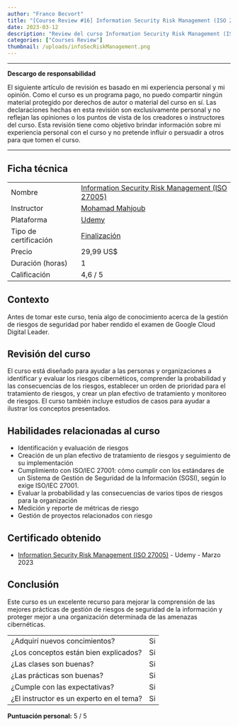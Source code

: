 ```yaml
---
author: "Franco Becvort"
title: "[Course Review #16] Information Security Risk Management (ISO 27005)"
date: 2023-03-12
description: "Review del curso Information Security Risk Management (ISO 27005)"
categories: ["Courses Review"]
thumbnail: /uploads/infoSecRiskManagement.png
---
```


---

**Descargo de responsabilidad**

El siguiente artículo de revisión es basado en mi experiencia personal y mi opinión. Como el curso es un programa pago, no puedo compartir ningún material protegido por derechos de autor o material del curso en sí. Las declaraciones hechas en esta revisión son exclusivamente personal y no reflejan las opiniones o los puntos de vista de los creadores o instructores del curso. Esta revisión tiene como objetivo brindar información sobre mi experiencia personal con el curso y no pretende influir o persuadir a otros para que tomen el curso.

---

## Ficha técnica

|                       |                                                                                                                                                                                                                    |
| --------------------- | ------------------------------------------------------------------------------------------------------------------------------------------------------------------------------------------------------------------ |
| Nombre                | [Information Security Risk Management (ISO 27005)](https://www.udemy.com/course/information-security-risk-management-iso-27005/)                                                                                   |
| Instructor            | [Mohamad Mahjoub](https://www.linkedin.com/in/mohammadmahjoub/)                                                                                                                                                    |
| Plataforma            | [Udemy](https://www.udemy.com/)                                                                                                                                                                                    |
| Tipo de certificación | [Finalización](https://support.udemy.com/hc/es/sections/360011037194-Certificados-de-finalizaci%C3%B3n#:~:text=Los%20certificados%20de%20finalizaci%C3%B3n%20sirven,certificados%20no%20tienen%20validez%20legal.) |
| Precio                | 29,99 US$                                                                                                                                                                                                          |
| Duración \(horas\)    | 1                                                                                                                                                                                                                  |
| Calificación          | 4,6 / 5                                                                                                                                                                                                            |

## Contexto

Antes de tomar este curso, tenía algo de conocimiento acerca de la gestión de riesgos de seguridad por haber rendido el examen de Google Cloud Digital Leader.

## Revisión del curso

El curso está diseñado para ayudar a las personas y organizaciones a identificar y evaluar los riesgos cibernéticos, comprender la probabilidad y las consecuencias de los riesgos, establecer un orden de prioridad para el tratamiento de riesgos, y crear un plan efectivo de tratamiento y monitoreo de riesgos. El curso también incluye estudios de casos para ayudar a ilustrar los conceptos presentados.

## Habilidades relacionadas al curso

- Identificación y evaluación de riesgos
- Creación de un plan efectivo de tratamiento de riesgos y seguimiento de su implementación
- Cumplimiento con ISO/IEC 27001: cómo cumplir con los estándares de un Sistema de Gestión de Seguridad de la Información (SGSI), según lo exige ISO/IEC 27001.
- Evaluar la probabilidad y las consecuencias de varios tipos de riesgos para la organización
- Medición y reporte de métricas de riesgo
- Gestión de proyectos relacionados con riesgo

## Certificado obtenido

- [Information Security Risk Management (ISO 27005)](https://udemy-certificate.s3.amazonaws.com/pdf/UC-4638dbc2-090e-4d99-a041-36f5edced2f6.pdf) - Udemy - Marzo 2023

## Conclusión

Este curso es un excelente recurso para mejorar la comprensión de las mejores prácticas de gestión de riesgos de seguridad de la información y proteger mejor a una organización determinada de las amenazas cibernéticas.

|                                          |     |
| ---------------------------------------- | --- |
| ¿Adquirí nuevos concimientos?            | Si  |
| ¿Los conceptos están bien explicados?    | Si  |
| ¿Las clases son buenas?                  | Si  |
| ¿Las prácticas son buenas?               | Si  |
| ¿Cumple con las expectativas?            | Si  |
| ¿El instructor es un experto en el tema? | Si  |

**Puntuación personal:** 5 / 5
